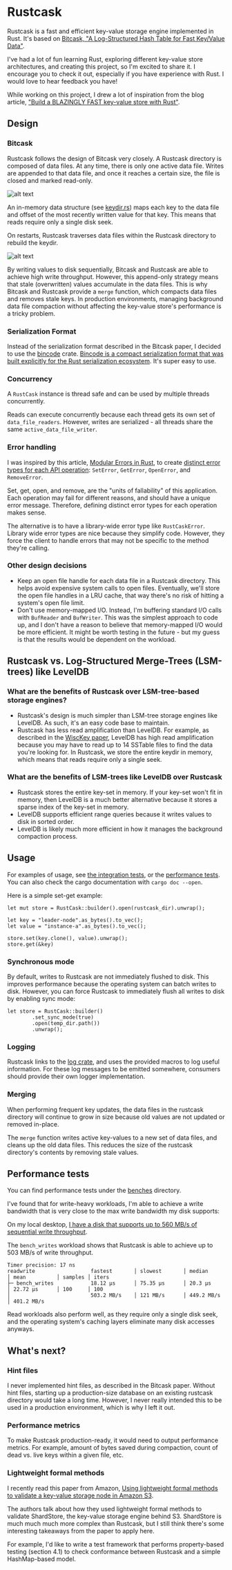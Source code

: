 # Rustcask
Rustcask is a fast and efficient key-value storage engine implemented in Rust.
It's based on [Bitcask,
"A Log-Structured Hash Table for Fast Key/Value Data"](https://riak.com/assets/bitcask-intro.pdf).

I've had a lot of fun learning Rust, exploring different key-value store architectures, and creating this project, so I'm excited to share it. I encourage you to check it out, especially if you have experience with Rust. I would love to hear feedback you have! 

While working on this project, I drew a lot of inspiration from the blog article, 
["Build a BLAZINGLY FAST key-value store with Rust"](https://www.tunglevo.com/note/build-a-blazingly-fast-key-value-store-with-rust/).

## Design
### Bitcask
Rustcask follows the design of Bitcask very closely. A Rustcask directory is composed of data files. At any time,
there is only one active data file. Writes are appended to that data file, and once it reaches a certain size,
the file is closed and marked read-only.

![alt text](./img/rustcask_directory.png)

An in-memory data structure (see [keydir.rs](./src/keydir.rs)) maps each key to the data file and offset of the 
most recently written value for that key. This means that reads require only a single disk seek.

On restarts, Rustcask traverses data files within the Rustcask directory to rebuild the keydir.

![alt text](./img/rustcask-keydir.png)

By writing values to disk sequentially, Bitcask and Rustcask are able to achieve high write throughput. 
However, this append-only strategy means that stale (overwritten) values accumulate in the data files. This is why Bitcask and Rustcask
provide a `merge` function, which compacts data files and removes stale keys. In production environments, managing background data file compaction
without affecting the key-value store's performance is a tricky problem.

### Serialization Format
Instead of the serialization format described in the Bitcask paper, I decided to use the [bincode](https://docs.rs/bincode/latest/bincode/) crate. 
[Bincode is a compact serialization format that was built explicitly for the Rust serialization ecosystem](https://tyoverby.com/posts/bincode_release.html).
It's super easy to use.

### Concurrency
A `RustCask` instance is thread safe and can be used by multiple threads concurrently.

Reads can execute concurrently because each thread gets its own set of `data_file_readers`. 
However, writes are serialized - all threads share the same `active_data_file_writer`.

### Error handling
I was inspired by this article, [Modular Errors in Rust](https://sabrinajewson.org/blog/errors), to create 
 [distinct error types for each API operation](./src/error.rs): `SetError`, `GetError`, `OpenError`, and `RemoveError`.

Set, get, open, and remove, are the "units of fallability" of this application. 
Each operation may fail for different reasons, and should have a unique error message.
Therefore, defining distinct error types for each operation makes sense.

The alternative is to have a library-wide error type like `RustCaskError`. Library wide error types are nice
because they simplify code. However, they force the client to handle errors that may not be specific to the method they're calling.

### Other design decisions
- Keep an open file handle for each data file in a Rustcask directory. This helps avoid expensive system calls to open files.
Eventually, we'll store the open file handles in a LRU cache, that way there's no risk of hitting a system's open file limit.
- Don't use memory-mapped I/O. Instead, I'm buffering standard I/O calls with `BufReader` and `BufWriter`.
  This was the simplest approach to code up, and I don't have a reason to believe that memory-mapped I/O would be more efficient.
  It might be worth testing in the future - but my guess is that the results would be dependent on the workload.

## Rustcask vs. Log-Structured Merge-Trees (LSM-trees) like LevelDB
### What are the benefits of Rustcask over LSM-tree-based storage engines?
- Rustcask's design is much simpler than LSM-tree storage engines like LevelDB. As such, it's an easy code base to maintain.
- Rustcask has less read amplification than LevelDB. For example, as described in the [WiscKey paper](https://www.usenix.org/system/files/conference/fast16/fast16-papers-lu.pdf), LevelDB has high read amplification because you may have to read up to 14
SSTable files to find the data you're looking for. In Rustcask, we store the entire keydir in memory, 
which means that reads require only a single seek.

### What are the benefits of LSM-trees like LevelDB over Rustcask
- Rustcask stores the entire key-set in memory. If your key-set won't fit in memory, then LevelDB is a much better alternative
because it stores a sparse index of the key-set in memory.
- LevelDB supports efficient range queries because it writes values to disk in sorted order. 
- LevelDB is likely much more efficient in how it manages the background compaction process.

## Usage
For examples of usage, see [the integration tests](./tests/tests.rs), or the [performance tests](./benches/readwrite.rs). 
You can also check the cargo documentation with `cargo doc --open`.

Here is a simple set-get example:
```
let mut store = RustCask::builder().open(rustcask_dir).unwrap();

let key = "leader-node".as_bytes().to_vec();
let value = "instance-a".as_bytes().to_vec();

store.set(key.clone(), value).unwrap();
store.get(&key)
```

### Synchronous mode
By default, writes to Rustcask are not immediately flushed to disk. This improves performance
because the operating system can batch writes to disk. However, you can force 
Rustcask to immediately flush all writes to disk by enabling sync mode:
```
let store = RustCask::builder()
        .set_sync_mode(true)
        .open(temp_dir.path())
        .unwrap();
```

### Logging
Rustcask links to the [log crate](https://crates.io/crates/log), and uses the provided macros to log useful information. 
For these log messages to be emitted somewhere, consumers should provide their own logger implementation.

### Merging
When performing frequent key updates, the data files in the
rustcask directory will continue to grow in size because
old values are not updated or removed in-place.

The `merge` function writes active key-values to a new set of
data files, and cleans up the old data files. This reduces the size of
the rustcask directory's contents by removing stale values.

## Performance tests
You can find performance tests under the [benches](./benches/) directory. 

I've found that for write-heavy workloads,
I'm able to achieve a write bandwidth that is very close to the max write bandwidth my disk supports:

On my local desktop, [I have a disk that supports up to 560 MB/s of sequential write throughput](https://www.mouser.com/datasheet/2/146/ssd_pro_6000p_brief-2474541.pdf).

The `bench_writes` workload shows that Rustcask is able to achieve up to 503 MB/s of write throughput.
```
Timer precision: 17 ns
readwrite                  fastest       │ slowest       │ median        │ mean          │ samples │ iters
├─ bench_writes            18.12 µs      │ 75.35 µs      │ 20.3 µs       │ 22.72 µs      │ 100     │ 100
│                          503.2 MB/s    │ 121 MB/s      │ 449.2 MB/s    │ 401.2 MB/s    
```

Read workloads also perform well, as they require only a single disk seek, and the operating system's caching layers eliminate many disk accesses anyways.


## What's next?
### Hint files
I never implemented hint files, as described in the Bitcask paper. Without hint files, 
starting up a production-size database on an existing rustcask directory would take a long time.
However, I never really intended this to be used in a production environment, which is why I left it out.

### Performance metrics
To make Rustcask production-ready, it would need to output performance metrics.
For example, amount of bytes saved during compaction, count of dead vs. live keys within a given file, etc.

### Lightweight formal methods
I recently read this paper from Amazon, 
[Using lightweight formal methods to validate a key-value storage node in Amazon S3](https://www.amazon.science/publications/using-lightweight-formal-methods-to-validate-a-key-value-storage-node-in-amazon-s3).

The authors talk about how they used lightweight formal methods to validate ShardStore, the key-value storage engine behind S3.
ShardStore is much much much more complex than Rustcask, but I still think there's some interesting takeaways from the paper to apply here.

For example, I'd like to write a test framework that performs property-based testing (section 4.1) to check conformance between Rustcask and a simple HashMap-based model.
